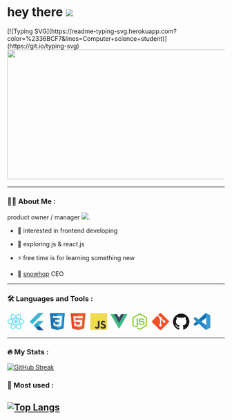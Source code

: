    <h1>
   hey there
   <img src="https://media.giphy.com/media/hvRJCLFzcasrR4ia7z/giphy.gif" width="30px"/>
   </h1>
</div>
[![Typing SVG](https://readme-typing-svg.herokuapp.com?color=%2336BCF7&lines=Computer+science+student)](https://git.io/typing-svg)

<div align="center">
  <img src="https://media.giphy.com/media/gU25raLP4pUu4/giphy.gif" width="600" height="300"/>
</div>

---

### :man_technologist: About Me :
  product owner / manager <img src="https://media.giphy.com/media/WUlplcMpOCEmTGBtBW/giphy.gif" width="30">.
- :telescope: interested in frontend developing

- :seedling: exploring js & react.js

- :zap: free time is for learning something new

- 👑 [snowhop](https://github.com/snowhop) CEO

---

### :hammer_and_wrench: Languages and Tools :


<img src="https://github.com/devicons/devicon/blob/master/icons/react/react-original.svg" title="React" alt="React" width="40" height="40"/>&nbsp;
<img src="https://github.com/devicons/devicon/blob/master/icons/flutter/flutter-original.svg" title="Flutter" alt="Flutter" width="40" height="40"/>&nbsp;
<img src="https://github.com/devicons/devicon/blob/master/icons/css3/css3-original.svg" title="CSS3" alt="CSS3" width="40" height="40"/>&nbsp;
<img src="https://github.com/devicons/devicon/blob/master/icons/html5/html5-original.svg" title="HTML5" alt="HTML5" width="40" height="40"/>&nbsp;
<img src="https://github.com/devicons/devicon/blob/master/icons/javascript/javascript-original.svg" title="JS" alt="JS" width="40" height="40"/>&nbsp;
<img src="https://github.com/devicons/devicon/blob/master/icons/vuejs/vuejs-original.svg" title="vuejs" alt="vuejs" width="40" height="40"/>&nbsp;
<img src="https://github.com/devicons/devicon/blob/master/icons/nodejs/nodejs-original.svg" title="nodejs" alt="nodejs" width="40" height="40"/>&nbsp;
<img src="https://github.com/devicons/devicon/blob/master/icons/git/git-original.svg" title="git" alt="git" width="40" height="40"/>&nbsp;
<img src="https://github.com/devicons/devicon/blob/master/icons/github/github-original.svg" title="github" alt="github" width="40" height="40"/>&nbsp;
<img src="https://github.com/devicons/devicon/blob/master/icons/vscode/vscode-original.svg" title="vscode" alt="vscode" width="40" height="40"/>&nbsp;

---

### :fire: My Stats :
[![GitHub Streak](http://github-readme-streak-stats.herokuapp.com?user=skreepx&theme=dark&background=000000)](https://git.io/streak-stats)
### 🧊 Most used :
[![Top Langs](https://github-readme-stats.vercel.app/api/top-langs/?username=skreepx&layout=compact&theme=vision-friendly-dark)](https://github.com/anuraghazra/github-readme-stats)
---
